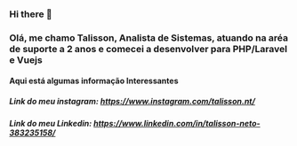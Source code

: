 ### Hi there 👋

### Olá, me chamo Talisson, Analista de Sistemas, atuando na aréa de suporte a 2 anos e comecei a desenvolver para PHP/Laravel e Vuejs

#### Aqui está algumas informação Interessantes

##### Link do meu instagram: https://www.instagram.com/talisson.nt/
##### Link do meu Linkedin: https://www.linkedin.com/in/talisson-neto-383235158/
